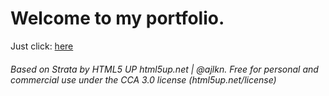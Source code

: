 # Welcome to my portfolio. 

Just click: [here](https://grabovyi.github.io)


###### Based on Strata by HTML5 UP html5up.net | @ajlkn.  Free for personal and commercial use under the CCA 3.0 license (html5up.net/license)
